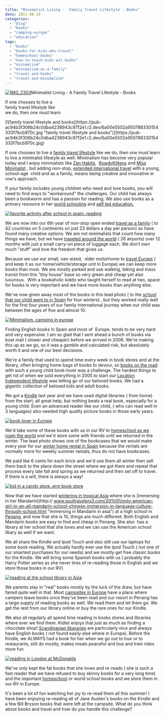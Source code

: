 ```yaml
---
title: "Minimalist Living -  Family Travel Lifestyle - Books"
date: 2011-08-19
categories: 
  - "blog"
  - "books"
  - "camping-europe"
  - "education"
tags: 
  - "books"
  - "books-for-kids-who-travel"
  - "homeschool-books"
  - "how-to-teach-kids-wit-books"
  - "minimalism"
  - "minimalism-as-a-family"
  - "travel-and-books"
  - "travel-and-minimalism"
---
```


[![IMG_2303](https://pub-ac94b3f306b24c0dba4238943c97f2e1.r2.dev/6a00e5502a950788330154333f7b60970c.jpg "IMG_2303")](https://pub-ac94b3f306b24c0dba4238943c97f2e1.r2.dev/6a00e5502a950788330154333f7b60970c.jpg)Minimalist Living - A Family Travel Lifestyle - Books  

If one chooses to live a  
family travel lifestyle like  
we do, then one must learn

<!--more--> [![family travel lifestyle and books](https://pub-ac94b3f306b24c0dba4238943c97f2e1.r2.dev/6a00e5502a950788330154333f7bcb970c.jpg "family travel lifestyle and books")](https://pub-ac94b3f306b24c0dba4238943c97f2e1.r2.dev/6a00e5502a950788330154333f7bcb970c.jpg)  
  
  
If one chooses to live a [family travel lifestyle](http://soultravelers3new.local/2011/07/what-our-nomadic-travel-lifestyle-looks-like-family-fun.html "family travel lifestyle") like we do, then one must learn to live a minimalist lifestyle as well. Minimalism has become very popular today and I enjoy minimalists like [Zen Habits](http://zenhabits.net/ "Zen Habits"),  [RowdyKittens](http://rowdykittens.com/ "rowdy kitten") and [Miss Minimalist](http://www.missminimalist.com/ "miss minimalist") , but adding non-stop, [extended international travel](http://soultravelers3new.local/2008/06/how-to-do-exten.html "extended international travel") with a young, school-age  child and as a family, means being creative and innovative in one's approach.  
  
If your family includes young children who need and love books, you will need to find ways to "workaround" the challenges. Our child has always been a bookworm and has a passion for reading. We also use books as a primary resource in her [world schooling](http://soultravelers3new.local/2010/03/long-term-family-travel-homeschool-roadschool-world-school-digitalnomad-lifestyle-design-virtual-.html "world schooling") and [self led education.](http://soultravelers3new.local/2010/04/family-travel-homeschool-education-global-students-lifestyle-design-location-independent-4hww-around.html "self led education unschool")  
  
[![favorite activity after school in spain..reading](https://pub-ac94b3f306b24c0dba4238943c97f2e1.r2.dev/6a00e5502a95078833015390c375be970b-scaled-1.jpg "favorite activity after school in spain..reading")](https://pub-ac94b3f306b24c0dba4238943c97f2e1.r2.dev/6a00e5502a95078833015390c375be970b-scaled-1.jpg)  
  
We are now into our 6th year of non-stop open ended [travel as a family](ttp://www.soultravelers3.com/2009/04/how-to-travel-the-world-as-a-digital-nomad-family.html "travel as a family") ( to 42 countries on 5 continents on just 23 dollars a day per person) so have found many creative options. We are not minimalists that count how many things we have, but we have [traveled around the world](http://soultravelers3new.local/2010/09/8-reasons-for-a-family-world-trip-international-vacations-holidays-abroad-longterm-travel-rtw.html "family travel around the world") ( 26 airports) over 12 months with just a small carry-on piece of luggage each. We don't own much "stuff" and love the freedom that gives us.  
  
Because we use our small, van-sized,  older motorhome to [travel Europe](http://soultravelers3new.local/2009/06/-6-month-european-family-road-trip-09.html "travel europe") ( and keep it as our home/vehicle/storage unit in Europe) we can keep more books than most. We are mostly parked and use walking, biking and mass transit from this "tiny house" base so very green and cheap yet also luxurious.  With a bookaholic kiddo who taught herself to read at two, space for books is very important and we have more books than anything else.  
  
We've now given away most of the books in this lead photo ( to the [school that our child went to in Spain](http://soultravelers3new.local/2010/07/schools-out-forever-expat-immersion-spanish-in-spain-digital-nomad-education-for-kids-who-travel.html "school in spain american child") for four winters) , but they worked really well for the first four years of our family international journey when our child was between the ages of five and almost 10. 
  
[![Minimalism. camping in europe](https://pub-ac94b3f306b24c0dba4238943c97f2e1.r2.dev/6a00e5502a95078833014e8ab6d2ea970d.jpg "Minimalism. camping in europe")](https://pub-ac94b3f306b24c0dba4238943c97f2e1.r2.dev/6a00e5502a95078833014e8ab6d2ea970d.jpg)  
  
Finding English books in Spain and most of  Europe, tends to be very hard and very expensive. I am so glad that I sent ahead a bunch of books via boat mail ( slower and cheaper) before we arrived in 2006. We're making this up as we go, so it was a gamble and calculated risk, but absolutely worth it and one of our best decisions.  
  
We're a family that used to spend time every week in book stores and at the library, often bringing home bags of books to devour, so [books on the road](http://soultravelers3new.local/2007/02/book-bonanza.html "books on the road") with such a young child book-lover was a challenge. The hardest things to get rid of when we sold everything in 2005 to start our [Location Independent lifestyle](http://soultravelers3new.local/2010/05/globe-trotting-location-independent-kids-friends-perpetual-travelers-tck-long-term-family-travel-.html "location independent lifestyle") was letting go of our beloved books. We had a gigantic collection of beloved kids and adult books.  
  
We got a [Kindle](http://soultravelers3new.local/2010/04/aroundtheworld-family-travel-digital-nomads-lifestyle-design-4-hour-workweek-international-vacations.html "kindle") last year and we have used digital libraries ( from home)  from the start, all great help, but nothing beats a real book, especially for a young child. Even an advanced reader like our child, ( who can read well in 3 languages) also needed high quality picture books in those early years.  
  
[![book lover in Europe](https://pub-ac94b3f306b24c0dba4238943c97f2e1.r2.dev/6a00e5502a95078833014e8ab6d9f1970d-scaled.jpg "book lover in Europe")](https://pub-ac94b3f306b24c0dba4238943c97f2e1.r2.dev/6a00e5502a95078833014e8ab6d9f1970d-scaled.jpg)  
  
  
We'd take some of these books with us in our RV to [homeschool as we roam the world](http://soultravelers3new.local/2006/09/home-school-and.html "homeschool as we travel the world") and we'd store some with friends until we returned in the winter. The lead photo shows one of the bookcases that we would make every year for our [winter home rental in Spain](http://soultravelers3new.local/2009/11/whats-a-spain-winter-rental-like-extended-travel-digital-nomad-4hww-vacation-.html "winter home rental spain") because the rentals are normally more for weekly summer rentals, thus do not have bookcases.  
  
We paid like 6 cents for each brick and we'd use them all winter then sell them back to the place down the street where we got them and repeat that process every late fall and spring as we returned and then set off to travel. If there is a will, there is always a way!  
  
[![kid in a candy store..erm book store](https://pub-ac94b3f306b24c0dba4238943c97f2e1.r2.dev/6a00e5502a9507883301543498f198970c.jpg "kid in a candy store..erm book store")](https://pub-ac94b3f306b24c0dba4238943c97f2e1.r2.dev/6a00e5502a9507883301543498f198970c.jpg)  
  
Now that we have started [wintering in tropical Asia](http://soultravelers3new.local/2011/04/saying-goodbye-to-tropical-asia-penang.html "wintering in tropical asia") where she is [immersing in her Mandarin](http://
www.soultravelers3.com/2011/01/only-american-girl-in-an-all-mandarin-school-chinese-immersion-in-language-culture-through-school.html "immersing in Mandarin in asia") at a high school in [Penang](http://soultravelers3new.local/2011/01/tropical-winter-home-in-penang-malaysia-location-indenpendent-digital-nomad-long-term-travel-tips-.html "Penang"), and now that she is 10, things are much different. Both English and Mandarin books are easy to find and cheap in Penang. She also  has a library at her school that she loves and we can use the American school libary as well if we want.  
  
We all share the Kindle and Ipod Touch and also still use our laptops for some book reading. We actually hardly ever use the Ipod Touch ( not one of our smartest purchases for our needs) and we mostly get free classic books for the Kindle. We will bring some Spanish books with us ( probably the Harry Potter series as she never tires of re-reading those in English and we store those books in our RV).  
  
[![reading at the school library in Asia](https://pub-ac94b3f306b24c0dba4238943c97f2e1.r2.dev/6a00e5502a95078833014e8ab8c1b4970d.jpg "reading at the school library in Asia")](https://pub-ac94b3f306b24c0dba4238943c97f2e1.r2.dev/6a00e5502a95078833014e8ab8c1b4970d.jpg)  
  
  
We parents stay in "real" books mostly by the luck of the draw, but have faired quite well in that. Most [campsites in Europe](http://soultravelers3new.local/2010/05/camping-europe-in-a-motorhome-rv-5-best-sites-roadtrip-europe-family-travel-budget-best-price.html "campsites in europe") have a place where campers leave books once they've been read and our resort in Penang has a large supply of reading books as well. We read them and let them go. We get the rest from our library online or buy the rare ones for our Kindle.  
  
We also all regularly all spend time reading in books stores and libraries where ever we find them. Kidlet enjoys that just as much as finding a chocolate shop! [Scandinavian libararies](http://soultravelers3new.local/2009/10/family-travel-photo-finland-books-library-travel-with-kids-homeschool.html "Scandinavian libraries ") are particularly nice and always have English books ( not found easily else where in Europe). Before the Kindle, we ALWAYS had a book for her when we go out to tour or to restaurants, still do mostly, makes meals peaceful and bus and train rides more fun.  
  
[![reading in London at McDonalds](https://pub-ac94b3f306b24c0dba4238943c97f2e1.r2.dev/6a00e5502a9507883301543498f7c8970c.jpg "reading in London at McDonalds")](https://pub-ac94b3f306b24c0dba4238943c97f2e1.r2.dev/6a00e5502a9507883301543498f7c8970c.jpg)  
  
  
We've only kept the fat books that she loves and re-reads ( she is such a fast reader that we have refused to buy skinny books for a very long time) and the important [homeschool](http://soultravelers3new.local/2007/02/spanish-crayons.html "homeschool in spain") or world school books and we store them in our RV in Europe.  
  
It's been a lot of fun watching her joy to re-read them all this summer! I have been enjoying re-reading all of Jane Austen's books on the Kindle and a few Bill Bryson books that were left at the campsite. What do you think about books and travel and how do you handle this challenge?
